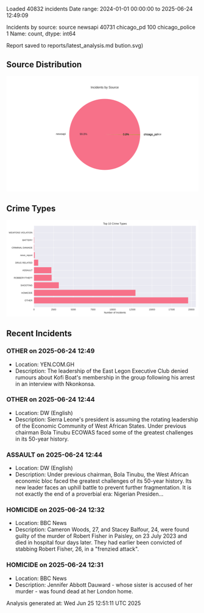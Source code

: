 
Loaded 40832 incidents
Date range: 2024-01-01 00:00:00 to 2025-06-24 12:49:09

Incidents by source:
source
newsapi           40731
chicago_pd          100
chicago_police        1
Name: count, dtype: int64

Report saved to reports/latest_analysis.md
bution.svg)

## Source Distribution
![Source Distribution](images/source_distribution.svg)

## Crime Types
![Crime Types](images/crime_types.svg)

## Recent Incidents

### OTHER on 2025-06-24 12:49
- Location: YEN.COM.GH
- Description: The leadership of the East Legon Executive Club denied rumours about Kofi Boat's membership in the group following his arrest in an interview with Nkonkonsa.


### OTHER on 2025-06-24 12:44
- Location: DW (English)
- Description: Sierra Leone's president is assuming the rotating leadership of the Economic Community of West African States. Under previous chairman Bola Tinubu ECOWAS faced some of the greatest challenges in its 50-year history.


### ASSAULT on 2025-06-24 12:44
- Location: DW (English)
- Description: Under previous chairman, Bola Tinubu, the West African economic bloc faced the greatest challenges of its 50-year history. Its new leader faces an uphill battle to prevent further fragmentation. It is not exactly the end of a proverbial era: Nigerian Presiden…


### HOMICIDE on 2025-06-24 12:32
- Location: BBC News
- Description: Cameron Woods, 27, and Stacey Balfour, 24, were found guilty of the murder of Robert Fisher  in Paisley, on 23 July 2023 and died in hospital four days later. They had earlier been convicted of stabbing Robert Fisher, 26, in a "frenzied attack".


### HOMICIDE on 2025-06-24 12:31
- Location: BBC News
- Description: Jennifer Abbott Dauward - whose sister is accused of her murder - was found dead at her London home.

Analysis generated at: Wed Jun 25 12:51:11 UTC 2025
